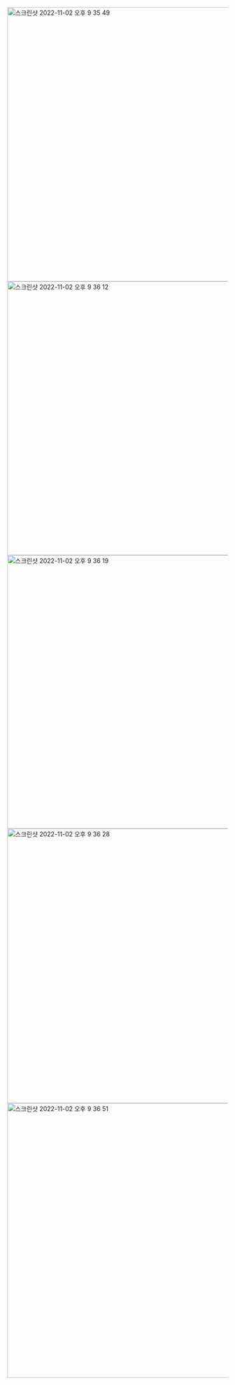 <img width="626" alt="스크린샷 2022-11-02 오후 9 35 49" src="https://user-images.githubusercontent.com/67791317/199491567-9b3ce77f-15aa-42ce-b22b-1290c6c46c6a.png">
<img width="625" alt="스크린샷 2022-11-02 오후 9 36 12" src="https://user-images.githubusercontent.com/67791317/199491576-4a0cfe48-8a0b-4a8f-894c-9c1e50ef901d.png">
<img width="624" alt="스크린샷 2022-11-02 오후 9 36 19" src="https://user-images.githubusercontent.com/67791317/199491578-30732959-c313-40e6-894b-b7223c0b94d1.png">
<img width="627" alt="스크린샷 2022-11-02 오후 9 36 28" src="https://user-images.githubusercontent.com/67791317/199491580-3e5d14cf-62a7-4b1a-ac74-d5b0c22f7d63.png">
<img width="627" alt="스크린샷 2022-11-02 오후 9 36 51" src="https://user-images.githubusercontent.com/67791317/199491582-5ff488bf-1036-4a08-b304-4b82351891cb.png">
